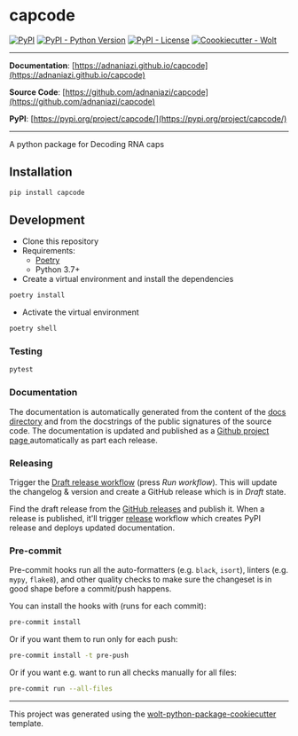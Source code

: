 # capcode

[![PyPI](https://img.shields.io/pypi/v/capcode?style=flat-square)](https://pypi.python.org/pypi/capcode/)
[![PyPI - Python Version](https://img.shields.io/pypi/pyversions/capcode?style=flat-square)](https://pypi.python.org/pypi/capcode/)
[![PyPI - License](https://img.shields.io/pypi/l/capcode?style=flat-square)](https://pypi.python.org/pypi/capcode/)
[![Coookiecutter - Wolt](https://img.shields.io/badge/cookiecutter-Wolt-00c2e8?style=flat-square&logo=cookiecutter&logoColor=D4AA00&link=https://github.com/woltapp/wolt-python-package-cookiecutter)](https://github.com/woltapp/wolt-python-package-cookiecutter)


---

**Documentation**: [https://adnaniazi.github.io/capcode](https://adnaniazi.github.io/capcode)

**Source Code**: [https://github.com/adnaniazi/capcode](https://github.com/adnaniazi/capcode)

**PyPI**: [https://pypi.org/project/capcode/](https://pypi.org/project/capcode/)

---

A python package for Decoding RNA caps

## Installation

```sh
pip install capcode
```

## Development

* Clone this repository
* Requirements:
  * [Poetry](https://python-poetry.org/)
  * Python 3.7+
* Create a virtual environment and install the dependencies

```sh
poetry install
```

* Activate the virtual environment

```sh
poetry shell
```

### Testing

```sh
pytest
```

### Documentation

The documentation is automatically generated from the content of the [docs directory](./docs) and from the docstrings
 of the public signatures of the source code. The documentation is updated and published as a [Github project page
 ](https://pages.github.com/) automatically as part each release.

### Releasing

Trigger the [Draft release workflow](https://github.com/adnaniazi/capcode/actions/workflows/draft_release.yml)
(press _Run workflow_). This will update the changelog & version and create a GitHub release which is in _Draft_ state.

Find the draft release from the
[GitHub releases](https://github.com/adnaniazi/capcode/releases) and publish it. When
 a release is published, it'll trigger [release](https://github.com/adnaniazi/capcode/blob/master/.github/workflows/release.yml) workflow which creates PyPI
 release and deploys updated documentation.

### Pre-commit

Pre-commit hooks run all the auto-formatters (e.g. `black`, `isort`), linters (e.g. `mypy`, `flake8`), and other quality
 checks to make sure the changeset is in good shape before a commit/push happens.

You can install the hooks with (runs for each commit):

```sh
pre-commit install
```

Or if you want them to run only for each push:

```sh
pre-commit install -t pre-push
```

Or if you want e.g. want to run all checks manually for all files:

```sh
pre-commit run --all-files
```

---

This project was generated using the [wolt-python-package-cookiecutter](https://github.com/woltapp/wolt-python-package-cookiecutter) template.
